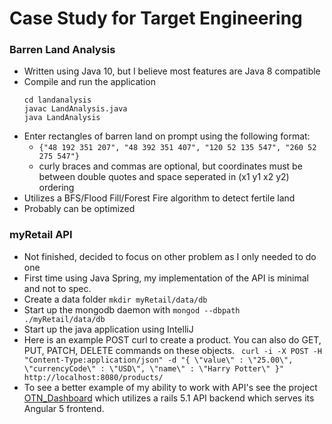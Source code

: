 # Case Study for Target Engineering

### Barren Land Analysis
- Written using Java 10, but I believe most features are Java 8 compatible
- Compile and run the application
  ```
  cd landanalysis
  javac LandAnalysis.java
  java LandAnalysis
  ```
- Enter rectangles of barren land on prompt using the following format:
  * `{"48 192 351 207", "48 392 351 407", "120 52 135 547", "260 52 275
    547"}`
  * curly braces and commas are optional, but coordinates must be between double
    quotes and space seperated in (x1 y1 x2 y2) ordering
- Utilizes a BFS/Flood Fill/Forest Fire algorithm to detect fertile land
- Probably can be optimized

### myRetail API
- Not finished, decided to focus on other problem as I only
 needed to do one
- First time using Java Spring, my implementation of the API is minimal and not
  to spec.
- Create a data folder `mkdir myRetail/data/db`
- Start up the mongodb daemon with `mongod --dbpath ./myRetail/data/db`
- Start up the java application using IntelliJ
- Here is an example POST curl to create a product. You can also do GET, PUT,
  PATCH, DELETE commands on these objects.
  ` curl -i -X POST -H "Content-Type:application/json" -d "{ \"value\" : \"25.00\", \"currencyCode\" : \"USD\", \"name\" : \"Harry Potter\" }" http://localhost:8080/products/`
- To see a better example of my ability to work with API's see the project
[OTN_Dashboard](https://github.com/JeremyDwayne/OTN_Dashboard) which
utilizes a rails 5.1 API backend which serves its Angular 5 frontend.

